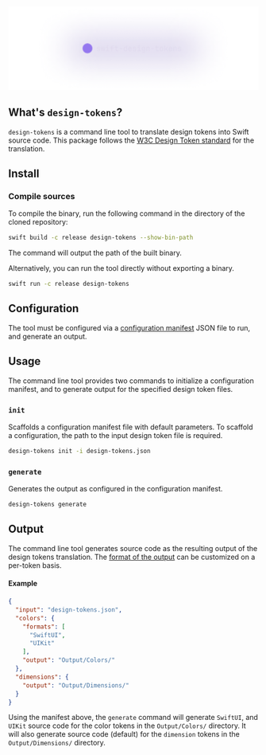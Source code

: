 <picture>
  <source srcset="images/header/dark.png" media="(prefers-color-scheme: dark)"/>
  <source srcset="images/header/light.png"  media="(prefers-color-scheme: light)"/>
  <img src="images/header/dark.png"/>
</picture>

## What's `design-tokens`?

`design-tokens` is a command line tool to translate design tokens into Swift source code.
This package follows the [W3C Design Token standard](https://tr.designtokens.org/format/#:~:text=The%20names%20of%20the%20groups,which%20is%20a%20computed%20property) for the translation.

## Install

### Compile sources

To compile the binary, run the following command in the directory of the cloned repository:

```bash
swift build -c release design-tokens --show-bin-path
```

The command will output the path of the built binary.

Alternatively, you can run the tool directly without exporting a binary.

```bash
swift run -c release design-tokens
```

## Configuration

The tool must be configured via a [configuration manifest](Documentation/Configuration.md) JSON file to run, and generate an output. 

## Usage

The command line tool provides two commands to initialize a configuration manifest, and to generate output for the specified design token files.

### `init`
Scaffolds a configuration manifest file with default parameters. To scaffold a configuration, the path to the input design token file is required.

```bash
design-tokens init -i design-tokens.json
```

### `generate`
Generates the output as configured in the configuration manifest.

```bash
design-tokens generate
```

## Output

The command line tool generates source code as the resulting output of the design tokens translation. The [format of the output](Documentation/Output.md) can be customized on a per-token basis.

#### Example

```json
{
  "input": "design-tokens.json",
  "colors": {
    "formats": [
      "SwiftUI",
      "UIKit"
    ],
    "output": "Output/Colors/"
  },
  "dimensions": {
    "output": "Output/Dimensions/"
  }
}
```

Using the manifest above, the `generate` command will generate `SwiftUI`, and `UIKit` source code for the color tokens in the `Output/Colors/` directory. It will also generate source code (default) for the `dimension` tokens in the `Output/Dimensions/` directory.
